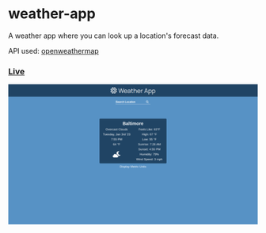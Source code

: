 # weather-app
A weather app where you can look up a location's forecast data.

API used: [openweathermap](https://openweathermap.org/)

### [Live](https://rkjames202.github.io/weather-app/)

![alt text](preview.png "Preview")
